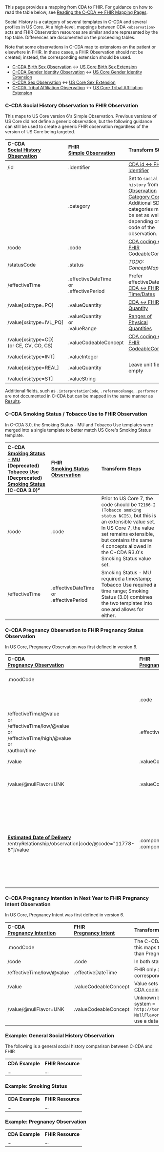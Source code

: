 <link rel="stylesheet" href="colors.css">

This page provides a mapping from CDA to FHIR. <!-- For the FHIR to CDA mapping, please refer to [Results FHIR → CDA](./FC-results.html). --> For guidance on how to read the table below, see [Reading the C-CDA ↔ FHIR Mapping Pages](./mappingGuidance.html).

Social History is a category of several templates in C-CDA and several profiles in US Core. At a high-level, mappings between CDA `<observation>` acts and FHIR Observation resources are similar and are represented by the top table. Differences are documented on the proceeding tables.

Note that some observations in C-CDA map to extensions on the patient or elsewhere in FHIR. In these cases, a FHIR Observation should not be created; instead, the corresponding extension should be used.

- [C-CDA Birth Sex Observation](https://hl7.org/cda/us/ccda/3.0.0/StructureDefinition-BirthSexObservation.html) ↔ [US Core Birth Sex Extension](https://www.hl7.org/fhir/us/core/StructureDefinition-us-core-birthsex.html)
- [C-CDA Gender Identity Observation](https://hl7.org/cda/us/ccda/3.0.0/StructureDefinition-GenderIdentityObservation.html) ↔ [US Core Gender Identity Extension](https://www.hl7.org/fhir/us/core/StructureDefinition-us-core-genderIdentity.html)
- [C-CDA Sex Observation](https://hl7.org/cda/us/ccda/3.0.0/StructureDefinition-SexObservation.html) ↔ [US Core Sex Extension](https://www.hl7.org/fhir/us/core/StructureDefinition-us-core-sex.html)
- [C-CDA Tribal Affiliation Observation](https://hl7.org/cda/us/ccda/3.0.0/StructureDefinition-TribalAffiliationObservation.html) ↔ [US Core Tribal Affiliation Extension](https://www.hl7.org/fhir/us/core/StructureDefinition-us-core-tribal-affiliation.html)

### C-CDA Social History Observation to FHIR Observation
This maps to US Core version 6's Simple Observation. Previous versions of US Core did not define a generic observation, but the following guidance can still be used to create a generic FHIR observation regardless of the version of US Core being targeted.

|C-CDA<br/>[Social History Observation](https://hl7.org/cda/us/ccda/3.0.0/StructureDefinition-SocialHistoryObservation.html)|FHIR<br/>[Simple Observation](https://hl7.org/fhir/us/core/STU6/StructureDefinition-us-core-simple-observation.html)|Transform Steps|
|:----|:----|:----|
|/id|.identifier|[CDA id ↔ FHIR identifier](mappingGuidance.html#cda-id--fhir-identifier)|
||.category|Set to `social-history` from [Observation Category Codes](https://build.fhir.org/ig/HL7/UTG/CodeSystem-observation-category.html)<br/>Additional SDOH categories may be set as well, depending on the code of the observation. 
|/code |.code|[CDA coding ↔ FHIR CodeableConcept](mappingGuidance.html#cda-coding--fhir-codeableconcept)|
|/statusCode|.status|*TODO: ConceptMap*
|/effectiveTime|.effectiveDateTime<br/>or<br/>.effectivePeriod|Prefer effectiveDateTime<br/>[CDA ↔ FHIR Time/Dates](mappingGuidance.html#cda--fhir-timedates)
|/value[xsi:type=PQ]|.valueQuantity|[CDA ↔ FHIR Quantity](mappingGuidance.html#cda--fhir-quantity)
|/value[xsi:type=IVL_PQ]|.valueQuantity<br/>or<br/>.valueRange|[Ranges of Physical Quantities](mappingGuidance.html#ranges-of-physical-quantities)
|/value[xsi:type=CD]<br/>(or CE, CV, CO, CS)|.valueCodeableConcept|[CDA coding ↔ FHIR CodeableConcept](mappingGuidance.html#cda-coding--fhir-codeableconcept)|
|/value[xsi:type=INT]|.valueInteger|
|/value[xsi:type=REAL]|.valueQuantity|Leave unit fields empty
|/value[xsi:type=ST]|.valueString|

Additional fields, such as `.interpretationCode`, `.referenceRange`, `.performer` are not documented in C-CDA but can be mapped in the same manner as [Results](./CF-results.html).

### C-CDA Smoking Status / Tobacco Use to FHIR Observation
In C-CDA 3.0, the Smoking Status - MU and Tobacco Use templates were merged into a single template to better match US Core's Smoking Status template.

|C-CDA<br/>[Smoking Status - MU](https://hl7.org/cda/us/ccda/3.0.0/StructureDefinition-SmokingStatusMeaningfulUse.html) (Deprecated)<br/>[Tobacco Use](https://hl7.org/cda/us/ccda/3.0.0/StructureDefinition-TobaccoUse.html) (Decprecated)<br/>[Smoking Status](https://build.fhir.org/ig/HL7/CDA-ccda/StructureDefinition-SmokingStatus.html) (C-CDA 3.0)²|FHIR<br/>[Smoking Status Observation](https://hl7.org/fhir/us/core/STU4/StructureDefinition-us-core-smokingstatus.html)|Transform Steps|
|:----|:----|:----|
|/code|.code|Prior to US Core 7, the code should be `72166-2 (Tobacco smoking status NCIS)`, but this is an extensible value set.<br/>In US Core 7, the value set remains extensible, but contains the same 4 concepts allowed in the C-CDA R3.0's Smoking Status value set.
|/effectiveTime|.effectiveDateTime<br/>or<br/>.effectivePeriod|Smoking Status - MU required a timestamp; Tobacco Use required a time range; Smoking Status (3.0) combines the two templates into one and allows for either.

### C-CDA Pregnancy Observation to FHIR Pregnancy Status Observation
In US Core, Pregnancy Observation was first defined in version 6.

|C-CDA<br/>[Pregnancy Observation](https://hl7.org/cda/us/ccda/3.0.0/StructureDefinition-PregnancyObservation.html)|FHIR<br/>[Pregnancy Status](https://hl7.org/fhir/us/core/STU6.1/StructureDefinition-us-core-observation-pregnancystatus.html)|Transform Steps|
|:----|:----|:----|
|.moodCode||The C-CDA moodCode is `EVN` which is why this maps to FHIR's Pregnancy Status rather than Pregnancy Intent.
||.code|`82810-3 (Pregnancy Status)` - C-CDA uses `ASSERTION`, but FHIR clarifies the code to be used.
|/effectiveTime/@value<br/>or<br/>/effectiveTime/low/@value<br/>or<br/>/effectiveTime/high/@value<br/>or<br/>/author/time|.effectiveDateTime|FHIR only allows a single timestamp. Send the first element from the first column with a populated timestamp.<br/>[CDA ↔ FHIR Time/Dates](mappingGuidance.html#cda--fhir-timedates)
|/value|.valueCodeableConcept|Value sets are the same<br/>[CDA coding ↔ FHIR CodeableConcept](mappingGuidance.html#cda-coding--fhir-codeableconcept)|
|/value/@nullFlavor=UNK|.valueCodeableConcept|Unknown becomes an actual value with system = `http://terminology.hl7.org/CodeSystem/v3-NullFlavor`. Any other nullFlavors should use a data-absent-reason extension.
|**[Estimated Date of Delivery](https://hl7.org/cda/us/ccda/3.0.0/StructureDefinition-EstimatedDateofDelivery.html)**<br/>/entryRelationship/observation[code/@code="11778-8"]/value|.component.code<br/>.component.valueDateTime|Set code to `11778-8` and map value to `.valueDateTime`.<br/>Note that while C-CDA hard-codes this to a single value (`11778-8`), there are other, more specific, EDD LOINC codes that could be used as well (see [EDD Including Method](https://vsac.nlm.nih.gov/valueset/2.16.840.1.113883.11.20.9.81/expansion)). These might be communicated as translations on the entryRelationship/observation/code, as the methodCode, or sent as entirely custom observations. Any of these codes can also reasonably be included as a component to a Pregnancy Observation to represent the estimated date of delivery.

### C-CDA Pregnancy Intention in Next Year to FHIR Pregnancy Intent Observation
In US Core, Pregnancy Intent was first defined in version 6.

|C-CDA<br/>[Pregnancy Intention](https://hl7.org/cda/us/ccda/3.0.0/StructureDefinition-PregnancyIntentionInNextYear.html)|FHIR<br/>[Pregnancy Intent](https://hl7.org/fhir/us/core/STU6/StructureDefinition-us-core-observation-pregnancyintent.html)|Transform Steps|
|:----|:----|:----|
|.moodCode||The C-CDA moodCode is `INT` which is why this maps to FHIR's Pregnancy Status rather than Pregnancy Intent.
|/code|.code|In both standards, the code is `86645-9`
|/effectiveTime/low/@value|.effectiveDateTime|FHIR only allows a single timestamp which corresponds to C-CDA's "low" 
|/value|.valueCodeableConcept|Value sets are the same<br/>[CDA coding ↔ FHIR CodeableConcept](mappingGuidance.html#cda-coding--fhir-codeableconcept)|
|/value/@nullFlavor=UNK|.valueCodeableConcept|Unknown becomes an actual value with system = `http://terminology.hl7.org/CodeSystem/v3-NullFlavor`. Any other nullFlavors should use a data-absent-reason extension.

### Example: General Social History Observation

The following is a general social history comparison between C-CDA and FHIR

<table><tr><th>CDA Example</th><th>FHIR Resource</th></tr>
<tr><td>
...
</td><td>
...
</td></tr></table>

### Example: Smoking Status

<table><tr><th>CDA Example</th><th>FHIR Resource</th></tr>
<tr><td>
...
</td><td>
...
</td></tr></table>

### Example: Pregnancy Observation

<table><tr><th>CDA Example</th><th>FHIR Resource</th></tr>
<tr><td>
...
</td><td>
...
</td></tr></table>